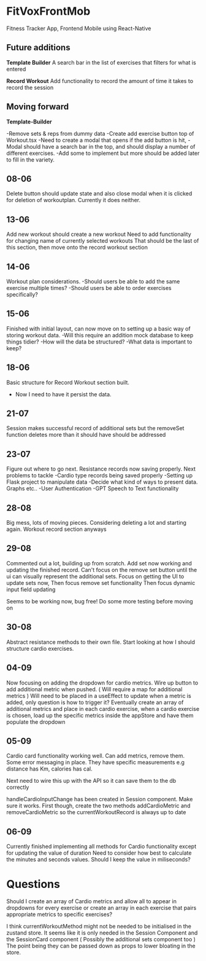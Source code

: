 # FitVoxFrontMob
Fitness Tracker App, Frontend Mobile using React-Native


## Future additions
**Template Builder**
A search bar in the list of exercises that filters for what is entered

**Record Workout**
Add functionality to record the amount of time it takes to record the session



## Moving forward

**Template-Builder**

-Remove sets & reps from dummy data
-Create add exercise button top of Workout.tsx
-Need to create a modal that opens if the add button is hit,
-Modal should have a search bar in the top, and should display a number of different exercises.
-Add some to implement but more should be added later to fill in the variety.

## 08-06

Delete button should update state and also close modal when it is clicked for deletion of workoutplan. Currently it does neither.

## 13-06

Add new workout should create a new workout
Need to add functionality for changing name of currently selected workouts
That should be the last of this section, then move onto the record workout section

## 14-06
Workout plan considerations. 
-Should users be able to add the same exercise multiple times?
-Should users be able to order exercises specifically?

## 15-06
Finished with initial layout, can now move on to setting up a basic way of storing workout data.
-Will this require an addition mock database to keep things tidier?
-How will the data be structured?
-What data is important to keep?

## 18-06
Basic structure for Record Workout section built.
- Now I need to have it persist the data. 

## 21-07
Session makes successful record of additional sets but the removeSet function deletes more than it should have should be addressed

## 23-07
Figure out where to go next. Resistance records now saving properly.
Next problems to tackle
-Cardio type records being saved properly
-Setting up Flask project to manipulate data
-Decide what kind of ways to present data. Graphs etc..
-User Authentication
-GPT Speech to Text functionality

## 28-08
Big mess, lots of moving pieces. Considering deleting a lot and starting again. Workout record section anyways

## 29-08
Commented out a lot, building up from scratch. Add set now working and updating the finished record.
Can't focus on the remove set button until the ui can visually represent the additional sets.
Focus on getting the UI to update sets now,
Then focus remove set functionality 
Then focus dynamic input field updating 

Seems to be working now, bug free!
Do some more testing before moving on

## 30-08
Abstract resistance methods to their own file. 
Start looking at how I should structure cardio exercises.

## 04-09
Now focusing on adding the dropdown for cardio metrics.
Wire up button to add additional metric when pushed. ( Will require a map for additional metrics )
Will need to be placed in a useEffect to update when a metric is added, only question is how to trigger it?
Eventually create an array of additional metrics and place in each cardio exercise, when a cardio exercise is chosen, load up the specific metrics inside the appStore and have them populate the dropdown

## 05-09
Cardio card functionality working well. Can add metrics, remove them. Some error messaging in place. They have specific measurements e.g distance has Km, calories has cal.

Next need to wire this up with the API so it can save them to the db correctly

handleCardioInputChange has been created in Session component. Make sure it works.
First though, create the two methods addCardioMetric and removeCardioMetric so the currentWorkoutRecord is always up to date

## 06-09
Currently finished implementing all methods for Cardio functionality except for updating the value of duration
Need to consider how best to calculate the minutes and seconds values. Should I keep the value in miliseconds?

# Questions
Should I create an array of Cardio metrics and allow all to appear in dropdowns for every exercise or create an array in each exercise that pairs appropriate metrics to specific exercises?

I think currentWorkoutMethod might not be needed to be initialised in the zustand store. It seems like it is only needed in the Session Component and the SessionCard component ( Possibly the additional sets component too ) The point being they can be passed down as props to lower bloating in the store.